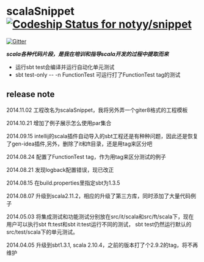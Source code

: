 # scalaSnippet  [ ![Codeship Status for notyy/snippet](https://codeship.io/projects/6547f7b0-1ee8-0132-7537-727422619b42/status)](https://codeship.io/projects/35587)

[![Gitter](https://badges.gitter.im/Join%20Chat.svg)](https://gitter.im/notyy/scalaSnippet?utm_source=badge&utm_medium=badge&utm_campaign=pr-badge&utm_content=badge)

***scala各种代码片段，是我在培训和指导scala开发的过程中提取而来***

* 运行sbt test会编译并运行自动化单元测试
* sbt test-only -- -n FunctionTest 可运行打了FunctionTest tag的测试

## release note
2014.11.02 工程改名为scalaSnippet，我将另外弄一个giter8格式的工程模板

2014.10.21 增加了例子展示怎么使用par集合

2014.09.15 intellij的scala插件自动导入的sbt工程还是有种种问题，因此还是恢复了gen-idea插件,另外，删除了it和ft目录，还是用tag来区分吧

2014.08.24 配置了FunctionTest tag，作为用tag来区分测试的例子

2014.08.21 发现logback配置错误，现已改正

2014.08.15 在build.properties里指定sbt为1.3.5

2014.08.07  升级到scala2.11.2，相应的升级了第三方库，同时添加了大量代码例子
             
2014.05.03 将集成测试和功能测试分别放在src/it/scala和src/ft/scala下，现在用户可以执行sbt ft:test和sbt it:test运行不同的测试，
sbt test仍然运行默认的src/test/scala下的单元测试。

2014.04.05 升级到sbt1.3.1, scala 2.10.4，之前的版本打了个2.9.2的tag，将不再维护

